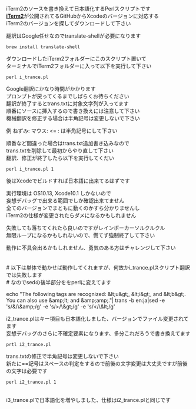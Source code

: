  iTerm2のソースを書き換えて日本語化するPerlスクリプトです<br/>
 [**iTerm2**](https://github.com/gnachman/iTerm2)が公開されてるGitHubからXcodeのバージョンに対応する<br/>
 iTerm2のバージョンを探してダウンロードして下さい
 
 翻訳はGoogle任せなのでtranslate-shellが必要になります
 
 ```brew install translate-shell```
 
 ダウンロードしたiTerm2フォルダーにこのスクリプト置いて<br/>
 ターミナルでiTerm2フォルダーに入って以下を実行して下さい
 
 ```perl i_trance.pl```
 
 Google翻訳にかなり時間がかかります<br/>
 プロンプトが戻ってくるまでしばらくお待ちください<br/>
 翻訳が終了するとtrans.txtに対象文字列が入ってます<br/>
 順番にソースに挿入するので書き換えには注意して下さい<br/>
 機械翻訳を修正する場合は半角記号は変更しないで下さい
 
 例 ねずみ: マウス: <= : は半角記号にして下さい
 
 順番など間違った場合はtrans.txt追加書き込みなので<br/>
 trans.txtを削除して最初からやり直して下さい<br/>
 翻訳、修正が終了したら以下を実行してくだい

 ```perl i_trance.pl 1```
 
 後はXcodeでビルドすれば日本語に出来てるはずです
 
 実行環境は OS10.13, Xcode10.1 しかないので<br/>
 妄想デバッグで出来る範囲でしか確認出来てません<br/>
 全てのバージョンでまともに動くのかすら分かりませんし<br/>
 iTerm2の仕様が変更されたらダメになるかもしれません

 失敗しても落ちてくれたら良いのですがレインボーカーソルクルクル<br/>
 無限ループになるかもしれないので、慌てず強制終了して下さい
 
 動作に不具合出るかもしれません、勇気のある方はチャレンジして下さい
 <br/><br/><br/>
 \# 以下は単体で動かせば動作してくれますが、何故かi_trance.plスクリプト翻訳では失敗します<br/>
 \# なのでsedの後半部分ををperlに変えてます

echo "The following tags are recognized: \&lt;u\&gt;, \&lt;i\&gt;, and \&lt;b\&gt;. You can also use \&amp;lt; and \&amp;amp;."|
trans -b en:ja|sed -e 's/&/\\\&amp;/g' -e 's/>/\\\&gt;/g' -e 's/</\\\&lt;/g'

 i2_trance.plはキー項目も日本語化しました、バージョンでファイル変更されてます<br/>
 妄想デバッグのさらに不確定要素になります、多分これだろうで書き換えてます

 ```prtl i2_trance.pl```

 trans.txtの修正で半角記号は変更しないで下さい<br/>
 新たに==記号はスペースの判定をするので前後の文字変更は大丈夫ですが前後の文字は必要です

 ```perl i2_trance.pl 1```
 
<br/>
 i3_trance.plで日本語化を増やしました、仕様はi2_trance.plと同じです
 
